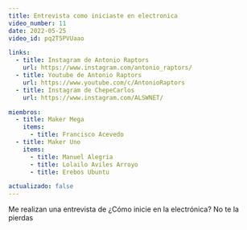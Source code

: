```yaml
---
title: Entrevista como iniciaste en electronica
video_number: 11
date: 2022-05-25
video_id: pq2T5PVUaao

links:
  - title: Instagram de Antonio Raptors
    url: https://www.instagram.com/antonio_raptors/
  - title: Youtube de Antonio Raptors
    url: https://www.youtube.com/c/AntonioRaptors
  - title: Instagram de ChepeCarlos
    url: https://www.instagram.com/ALSWNET/

miembros:
  - title: Maker Mega
    items:
      - title: Francisco Acevedo
  - title: Maker Uno
    items:
      - title: Manuel Alegría
      - title: Lolailo Aviles Arroyo
      - title: Erebos Ubuntu

actualizado: false
---
```


Me realizan una entrevista de ¿Cómo inicie en la electrónica? No te la pierdas
